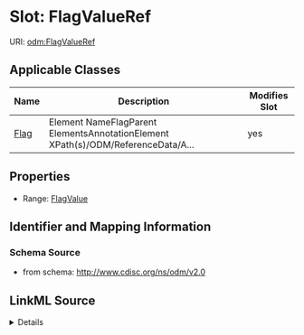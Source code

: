 # Slot: FlagValueRef

URI: [odm:FlagValueRef](http://www.cdisc.org/ns/odm/v2.0/FlagValueRef)



<!-- no inheritance hierarchy -->




## Applicable Classes

| Name | Description | Modifies Slot |
| --- | --- | --- |
[Flag](Flag.md) | Element NameFlagParent ElementsAnnotationElement XPath(s)/ODM/ReferenceData/A... |  yes  |







## Properties

* Range: [FlagValue](FlagValue.md)





## Identifier and Mapping Information







### Schema Source


* from schema: http://www.cdisc.org/ns/odm/v2.0




## LinkML Source

<details>
```yaml
name: FlagValueRef
from_schema: http://www.cdisc.org/ns/odm/v2.0
rank: 1000
identifier: false
alias: FlagValueRef
domain_of:
- Flag
range: FlagValue

```
</details>